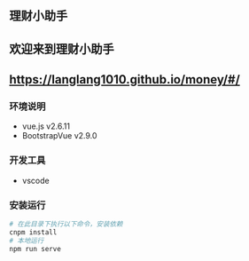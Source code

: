## 理财小助手
## 欢迎来到理财小助手
https://langlang1010.github.io/money/#/
---  
### 环境说明
* vue.js v2.6.11  
* BootstrapVue  v2.9.0  
### 开发工具
* vscode  
### 安装运行  
```bash
# 在此目录下执行以下命令，安装依赖  
cnpm install  
# 本地运行  
npm run serve
```

